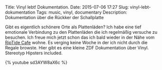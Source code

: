 Title: Vinyl lebt! Dokumentation.
Date: 2015-07-06 17:27
Slug: vinyl-lebt-dokumentation
Tags: music, vinyl, documentary
Description: Dokumentation über die Rückker der Schallplatte


Gibt es eigentlich schönere Orte als Plattenläden? Ich habe eine tief emotionale Verbindung zu den Plattenläden die ich regelmäßig versuche zu besuchen. Ich freue mich jetzt schon das ich bald wieder in der Nähe vom [RipTide Cafe](http://www.cafe-riptide.de/) wohne. Es verging keine Woche in der ich nicht durch die Regale browste. Hier gibt es eine kleine ZDF Dokumentation über Vinyl. Stereotyp Hipsters included.

{% youtube sd3AYW8aX6c %}
